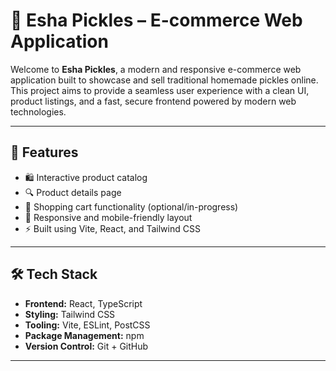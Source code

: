 # 🥒 Esha Pickles – E-commerce Web Application

Welcome to **Esha Pickles**, a modern and responsive e-commerce web application built to showcase and sell traditional homemade pickles online. This project aims to provide a seamless user experience with a clean UI, product listings, and a fast, secure frontend powered by modern web technologies.

---

## 🚀 Features

- 🛍️ Interactive product catalog
- 🔍 Product details page
- 🧾 Shopping cart functionality (optional/in-progress)
- 🎯 Responsive and mobile-friendly layout
- ⚡ Built using Vite, React, and Tailwind CSS

---

## 🛠️ Tech Stack

- **Frontend:** React, TypeScript
- **Styling:** Tailwind CSS
- **Tooling:** Vite, ESLint, PostCSS
- **Package Management:** npm
- **Version Control:** Git + GitHub

---



